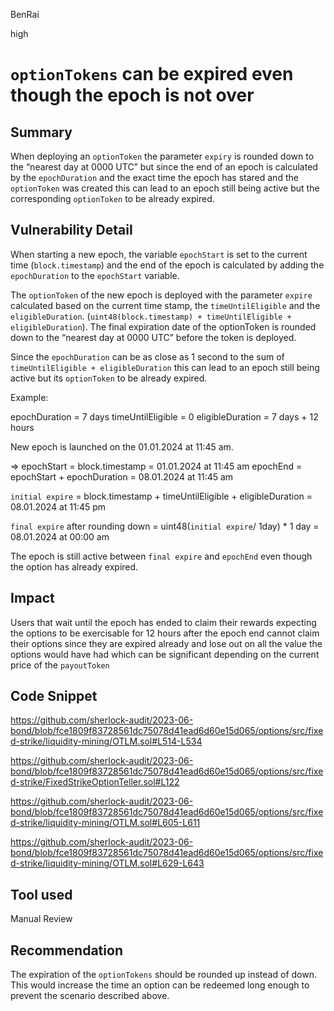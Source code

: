 BenRai

high

# `optionTokens` can be expired even though the epoch is not over

## Summary

When deploying an `optionToken` the parameter `expiry` is rounded down to the “nearest day at 0000 UTC” but since the end of an epoch is calculated by the `epochDuration` and the exact time the epoch has stared and the `optionToken` was created this can lead to an epoch still being active but the corresponding `optionToken` to be already expired. 

## Vulnerability Detail

When starting a new epoch, the variable `epochStart` is set to the current time (`block.timestamp`) and the end of the epoch is calculated by adding the `epochDuration` to the `epochStart` variable. 

The `optionToken` of the new epoch is deployed with the parameter `expire` calculated based on the current time stamp, the `timeUntilEligible` and the `eligibleDuration`. (`uint48(block.timestamp) + timeUntilEligible + eligibleDuration`). The final expiration date of the optionToken is rounded down to the “nearest day at 0000 UTC” before the token is deployed.

Since the `epochDuration` can be as close as 1 second to the sum of `timeUntilEligible + eligibleDuration` this can lead to an epoch still being active but its `optionToken` to be already expired.

Example:

epochDuration = 7 days
timeUntilEligible = 0
eligibleDuration = 7 days + 12 hours


New epoch is launched on the 01.01.2024 at 11:45 am.

=>
epochStart = block.timestamp  = 01.01.2024 at 11:45 am
epochEnd = epochStart + epochDuration = 08.01.2024 at 11:45 am

`initial expire` = block.timestamp + timeUntilEligible + eligibleDuration = 08.01.2024 at 11:45 pm

`final expire` after rounding down = uint48(`initial expire`/ 1day) * 1 day = 08.01.2024 at 00:00 am

The epoch is still active between `final expire` and `epochEnd` even though the option has already expired.

## Impact

Users that wait until the epoch has ended to claim their rewards expecting the options to be exercisable for 12 hours after the epoch end cannot claim their options since they are expired already and lose out on all the value the options would have had which can be significant depending on the current price of the `payoutToken`

## Code Snippet

https://github.com/sherlock-audit/2023-06-bond/blob/fce1809f83728561dc75078d41ead6d60e15d065/options/src/fixed-strike/liquidity-mining/OTLM.sol#L514-L534

https://github.com/sherlock-audit/2023-06-bond/blob/fce1809f83728561dc75078d41ead6d60e15d065/options/src/fixed-strike/FixedStrikeOptionTeller.sol#L122


https://github.com/sherlock-audit/2023-06-bond/blob/fce1809f83728561dc75078d41ead6d60e15d065/options/src/fixed-strike/liquidity-mining/OTLM.sol#L605-L611

https://github.com/sherlock-audit/2023-06-bond/blob/fce1809f83728561dc75078d41ead6d60e15d065/options/src/fixed-strike/liquidity-mining/OTLM.sol#L629-L643


## Tool used

Manual Review

## Recommendation

The expiration of the `optionTokens` should be rounded up instead of down. This would increase the time an option can be redeemed long enough to prevent the scenario described above.
